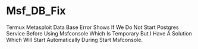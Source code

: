 # Msf_DB_Fix
Termux Metasploit Data Base Error Shows If We Do Not Start Postgres Service Before Using Msfconsole Which Is Temporary But I Have A Solution Which Will Start Automatically During Start Msfconsole.

